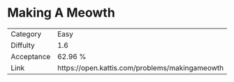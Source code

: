 # Making A Meowth

<table>
    <tr>
        <td>Category</td>
        <td>Easy</td>
    </tr>
    <tr>
        <td>Diffulty</td>
        <td>1.6</td>
    </tr>
    <tr>
        <td>Acceptance</td>
        <td>62.96 %</td>
    </tr>
    <tr>
        <td>Link</td>
        <td>https://open.kattis.com/problems/makingameowth</td>
    </tr>
</table>